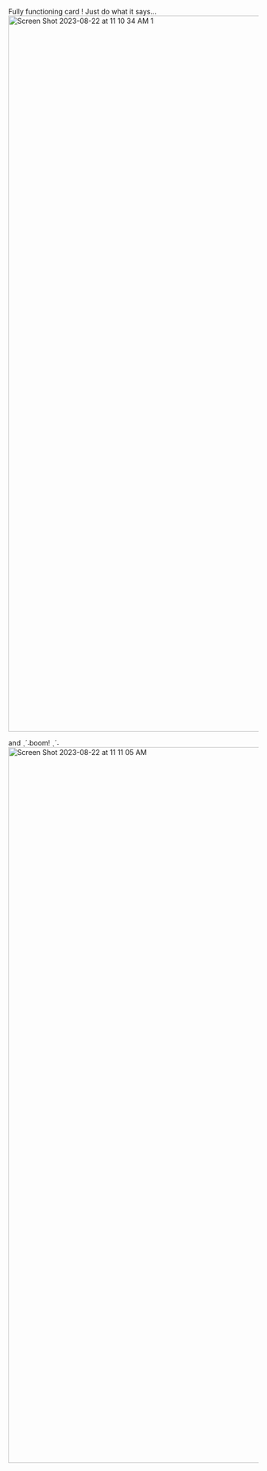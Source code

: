 
Fully functioning card ! Just do what it says...
<img width="1440" alt="Screen Shot 2023-08-22 at 11 10 34 AM 1" src="https://github.com/Yenifercode/yenifercodeThanks.github.io/assets/117963037/f49daa85-7281-4713-a686-5e34238f46ef">


and  ˎˊ˗boom! ˎˊ˗
<img width="1440" alt="Screen Shot 2023-08-22 at 11 11 05 AM" src="https://github.com/Yenifercode/yenifercodeThanks.github.io/assets/117963037/1c4ab482-1c91-461f-bb57-bb6dad824ea4">
